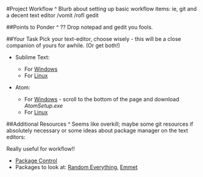 #Project Workflow
^ Blurb about setting up basic workflow items: ie, git and a decent text editor /vomit /rofl gedit

##Points to Ponder
^ ?? Drop notepad and gedit you fools.

##Your Task
Pick your text-editor, choose wisely - this will be a close companion of yours for awhile. (Or get both!)
- Sublime Text:
  - For [Windows](https://www.sublimetext.com/3)
  - For [Linux](http://askubuntu.com/questions/172698/how-do-i-install-sublime-text-2-3)
  
- Atom:
  - For [Windows](https://github.com/atom/atom/releases/tag/v1.9.0) - scroll to the bottom of the page and download *AtomSetup.exe*
  - For [Linux](https://codeforgeek.com/2014/09/install-atom-editor-ubuntu-14-04/)

##Additional Resources
^ Seems like overkill; maybe some git resources if absolutely necessary or some ideas about package manager on the text editors:

Really useful for workflow!!
- [Package Control](https://packagecontrol.io/installation)
- Packages to look at: [Random Everything](https://packagecontrol.io/packages/Random%20Everything), [Emmet](http://emmet.io/)

<!--
### Text Editor

We recommend using a text editor like [Sublime Text 2](http://www.sublimetext.com/) to make sure everyone's using basically the same type of text editor and you'll all be able to work together and ask questions of each other without that getting in the way.  Sublime also has lots of handy shortcuts, code highlighting and other nifty features that'll make your life easier, and that's just on the surface.

Check out [this "Quick Guide to Sublime Text" from Jennifer Mann](http://jennifermann.ghost.io/a-quick-guide-to-sublime-text/) for some helpful hints and tricks.  She refers to [this tutorial (~2.5 hrs of video) from NetTuts](https://tutsplus.com/course/improve-workflow-in-sublime-text-2/) which explains some of the awesomeness of Sublime Text 2 in depth.  The first chunk of the video is the most important, don't stress out about picking up the details in the rest (but you should come back to it once you've gotten more comfortable with the editor).

##Additional resources
* [Guide](http://stackoverflow.com/questions/9440639/sublime-text-from-command-line-win7) for opening Sublime Text via command line in Windows.
-->